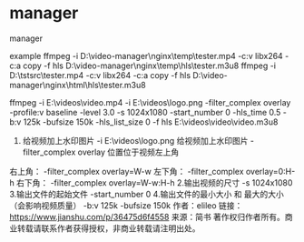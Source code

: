# manager
manager

example
ffmpeg -i D:\video-manager\nginx\temp\tester.mp4 -c:v libx264 -c:a copy -f hls D:\video-manager\nginx\temp\hls\tester.m3u8
ffmpeg -i D:\tstsrc\tester.mp4 -c:v libx264 -c:a copy -f hls D:\video-manager\nginx\html\hls\tester.m3u8

ffmpeg -i E:\videos\video.mp4 -i E:\videos\logo.png -filter_complex overlay -profile:v baseline -level 3.0 -s 1024x1080 -start_number 0 -hls_time 0.5 -b:v 125k -bufsize 150k -hls_list_size 0 -f hls E:\videos\video\video.m3u8

1. 给视频加上水印图片
-i E:\videos\logo.png 给视频加上水印图片 -filter_complex overlay 位置位于视频左上角

右上角： -filter_complex overlay=W-w
左下角： -filter_complex overlay=0:H-h
右下角： -filter_complex overlay=W-w:H-h
2.输出视频的尺寸
-s 1024x1080
3.输出文件的起始文件
-start_number 0
4.输出文件的最小大小 和 最大的大小（会影响视频质量）
-b:v 125k -bufsize 150k
作者：elileo
链接：https://www.jianshu.com/p/36475d6f4558
来源：简书
著作权归作者所有。商业转载请联系作者获得授权，非商业转载请注明出处。


